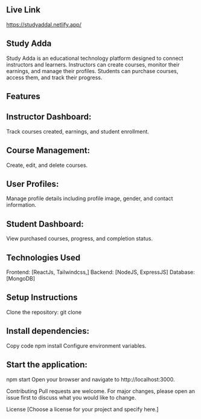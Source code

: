 
## Live Link
https://studyaddal.netlify.app/
## Study Adda
Study Adda is an educational technology platform designed to connect instructors and learners. Instructors can create courses, monitor their earnings, and manage their profiles. Students can purchase courses, access them, and track their progress.

## Features

## Instructor Dashboard:
Track courses created, earnings, and student enrollment.
## Course Management: 
Create, edit, and delete courses.
## User Profiles: 
Manage profile details including profile image, gender, and contact information.
## Student Dashboard:
View purchased courses, progress, and completion status.
## Technologies Used
Frontend: [ReactJs, Tailwindcss,]
Backend: [NodeJS, ExpressJS]
Database: [MongoDB]

## Setup Instructions
Clone the repository:
git clone [<repository-url>](https://github.com/jagmohan123/EdTechFrontEnd)

## Install dependencies:
Copy code
npm install
Configure environment variables.

## Start the application:
npm start
Open your browser and navigate to http://localhost:3000.

Contributing
Pull requests are welcome. For major changes, please open an issue first to discuss what you would like to change.

License
[Choose a license for your project and specify here.]
